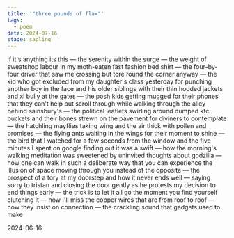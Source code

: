 ```yaml
---
title: '"three pounds of flax"'
tags:
  - poem
date: 2024-07-16
stage: sapling
---
```

if it's anything its this — the serenity within the surge — the weight of sweatshop labour in my moth-eaten fast fashion bed shirt — the four-by-four driver that saw me crossing but tore round the corner anyway — the kid who got excluded from my daughter's class yesterday for punching another boy in the face and his older siblings with their thin hooded jackets and xl bully at the gates — the posh kids getting mugged for their phones that they can't help but scroll through while walking through the alley behind sainsbury's — the political leaflets swirling around dumped kfc buckets and their bones strewn on the pavement for diviners to contemplate — the hatchling mayflies taking wing and the air thick with pollen and promises — the flying ants waiting in the wings for their moment to shine — the bird that I watched for a few seconds from the window and the five minutes I spent on google finding out it was a swift — how the morning's walking meditation was sweetened by uninvited thoughts about godzilla — how one can walk in such a deliberate way that you can experience the illusion of space moving through you instead of the opposite — the prospect of a tory at my doorstep and how it never ends well — saying sorry to tristan and closing the door gently as he protests my decision to end things early — the trick is to let it all go the moment you find yourself clutching it — how I'll miss the copper wires that arc from roof to roof — how they insist on connection — the crackling sound that gadgets used to make

2024-06-16
